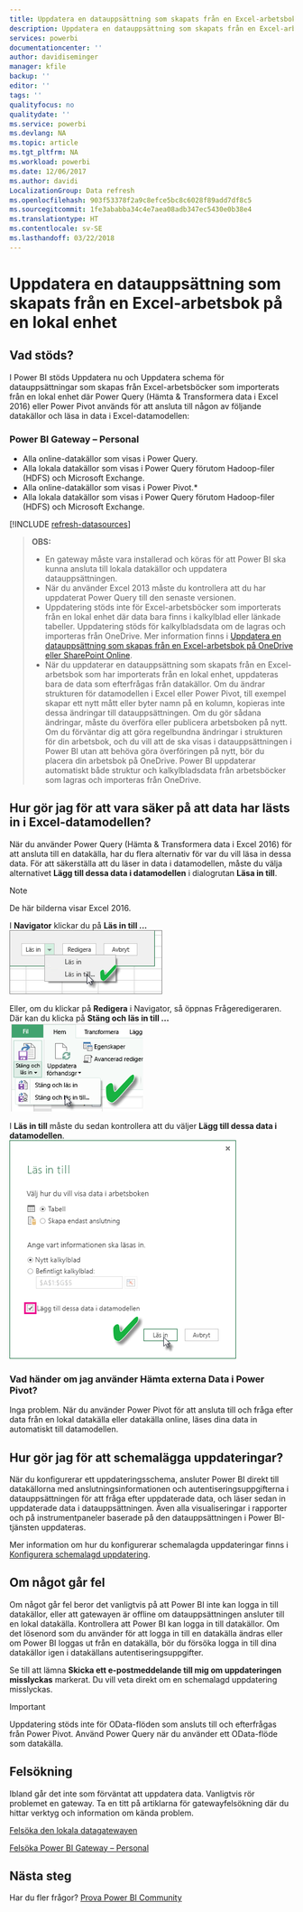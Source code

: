 ```yaml
---
title: Uppdatera en datauppsättning som skapats från en Excel-arbetsbok – lokalt
description: Uppdatera en datauppsättning som skapats från en Excel-arbetsbok på en lokal enhet
services: powerbi
documentationcenter: ''
author: davidiseminger
manager: kfile
backup: ''
editor: ''
tags: ''
qualityfocus: no
qualitydate: ''
ms.service: powerbi
ms.devlang: NA
ms.topic: article
ms.tgt_pltfrm: NA
ms.workload: powerbi
ms.date: 12/06/2017
ms.author: davidi
LocalizationGroup: Data refresh
ms.openlocfilehash: 903f53378f2a9c8efce5bc8c6028f89add7df8c5
ms.sourcegitcommit: 1fe3ababba34c4e7aea08adb347ec5430e0b38e4
ms.translationtype: HT
ms.contentlocale: sv-SE
ms.lasthandoff: 03/22/2018
---
```

# <a name="refresh-a-dataset-created-from-an-excel-workbook-on-a-local-drive"></a>Uppdatera en datauppsättning som skapats från en Excel-arbetsbok på en lokal enhet
## <a name="whats-supported"></a>Vad stöds?
I Power BI stöds Uppdatera nu och Uppdatera schema för datauppsättningar som skapas från Excel-arbetsböcker som importerats från en lokal enhet där Power Query (Hämta & Transformera data i Excel 2016) eller Power Pivot används för att ansluta till någon av följande datakällor och läsa in data i Excel-datamodellen:  

### <a name="power-bi-gateway---personal"></a>Power BI Gateway – Personal
* Alla online-datakällor som visas i Power Query.
* Alla lokala datakällor som visas i Power Query förutom Hadoop-filer (HDFS) och Microsoft Exchange.
* Alla online-datakällor som visas i Power Pivot.\*
* Alla lokala datakällor som visas i Power Query förutom Hadoop-filer (HDFS) och Microsoft Exchange.

<!-- Refresh Data sources-->
[!INCLUDE [refresh-datasources](./includes/refresh-datasources.md)]

> **OBS:**  
> 
> * En gateway måste vara installerad och köras för att Power BI ska kunna ansluta till lokala datakällor och uppdatera datauppsättningen.
> * När du använder Excel 2013 måste du kontrollera att du har uppdaterat Power Query till den senaste versionen.
> * Uppdatering stöds inte för Excel-arbetsböcker som importerats från en lokal enhet där data bara finns i kalkylblad eller länkade tabeller. Uppdatering stöds för kalkylbladsdata om de lagras och importeras från OneDrive. Mer information finns i [Uppdatera en datauppsättning som skapas från en Excel-arbetsbok på OneDrive eller SharePoint Online](refresh-excel-file-onedrive.md).
> * När du uppdaterar en datauppsättning som skapats från en Excel-arbetsbok som har importerats från en lokal enhet, uppdateras bara de data som efterfrågas från datakällor. Om du ändrar strukturen för datamodellen i Excel eller Power Pivot, till exempel skapar ett nytt mått eller byter namn på en kolumn, kopieras inte dessa ändringar till datauppsättningen. Om du gör sådana ändringar, måste du överföra eller publicera arbetsboken på nytt. Om du förväntar dig att göra regelbundna ändringar i strukturen för din arbetsbok, och du vill att de ska visas i datauppsättningen i Power BI utan att behöva göra överföringen på nytt, bör du placera din arbetsbok på OneDrive. Power BI uppdaterar automatiskt både struktur och kalkylbladsdata från arbetsböcker som lagras och importeras från OneDrive.
> 
> 

## <a name="how-do-i-make-sure-data-is-loaded-to-the-excel-data-model"></a>Hur gör jag för att vara säker på att data har lästs in i Excel-datamodellen?
När du använder Power Query (Hämta & Transformera data i Excel 2016) för att ansluta till en datakälla, har du flera alternativ för var du vill läsa in dessa data. För att säkerställa att du läser in data i datamodellen, måste du välja alternativet **Lägg till dessa data i datamodellen** i dialogrutan **Läsa in till**.

> [!NOTE]
> De här bilderna visar Excel 2016.
> 
> 

I **Navigator** klickar du på **Läs in till ...**  
    ![](media/refresh-excel-file-local-drive/refresh_loadtodm_1.png)

Eller, om du klickar på **Redigera** i Navigator, så öppnas Frågeredigeraren. Där kan du klicka på **Stäng och läs in till ...**  
    ![](media/refresh-excel-file-local-drive/refresh_loadtodm_2.png)

I **Läs in till** måste du sedan kontrollera att du väljer **Lägg till dessa data i datamodellen**.  
    ![](media/refresh-excel-file-local-drive/refresh_loadtodm_3.png)

### <a name="what-if-i-use-get-external-data-in-power-pivot"></a>Vad händer om jag använder Hämta externa Data i Power Pivot?
Inga problem. När du använder Power Pivot för att ansluta till och fråga efter data från en lokal datakälla eller datakälla online, läses dina data in automatiskt till datamodellen.

## <a name="how-do-i-schedule-refresh"></a>Hur gör jag för att schemalägga uppdateringar?
När du konfigurerar ett uppdateringsschema, ansluter Power BI direkt till datakällorna med anslutningsinformationen och autentiseringsuppgifterna i datauppsättningen för att fråga efter uppdaterade data, och läser sedan in uppdaterade data i datauppsättningen. Även alla visualiseringar i rapporter och på instrumentpaneler baserade på den datauppsättningen i Power BI-tjänsten uppdateras.

Mer information om hur du konfigurerar schemalagda uppdateringar finns i [Konfigurera schemalagd uppdatering](refresh-scheduled-refresh.md).

## <a name="when-things-go-wrong"></a>Om något går fel
Om något går fel beror det vanligtvis på att Power BI inte kan logga in till datakällor, eller att gatewayen är offline om datauppsättningen ansluter till en lokal datakälla. Kontrollera att Power BI kan logga in till datakällor. Om det lösenord som du använder för att logga in till en datakälla ändras eller om Power BI loggas ut från en datakälla, bör du försöka logga in till dina datakällor igen i datakällans autentiseringsuppgifter.

Se till att lämna **Skicka ett e-postmeddelande till mig om uppdateringen misslyckas** markerat. Du vill veta direkt om en schemalagd uppdatering misslyckas.

>[!IMPORTANT]
>Uppdatering stöds inte för OData-flöden som ansluts till och efterfrågas från Power Pivot. Använd Power Query när du använder ett OData-flöde som datakälla.

## <a name="troubleshooting"></a>Felsökning
Ibland går det inte som förväntat att uppdatera data. Vanligtvis rör problemet en gateway. Ta en titt på artiklarna för gatewayfelsökning där du hittar verktyg och information om kända problem.

[Felsöka den lokala datagatewayen](service-gateway-onprem-tshoot.md)

[Felsöka Power BI Gateway – Personal](service-admin-troubleshooting-power-bi-personal-gateway.md)

## <a name="next-steps"></a>Nästa steg
Har du fler frågor? [Prova Power BI Community](http://community.powerbi.com/)

